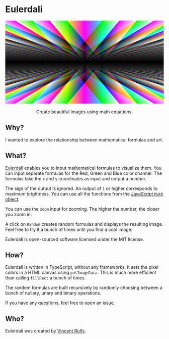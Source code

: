 # Eulerdali

<p align="center">
  <a href="https://vincentrolfs.github.io/eulerdali/">
    <img width="600" height="263" src="cover.png" alt="Eulerdali example image">
  </a>
</p>

<p align="center">
  Create beautiful images using math equations.
</p>

## Why?
I wanted to explore the relationship between mathematical formulas and art.

## What?
[Eulerdali](https://vincentrolfs.github.io/eulerdali/) enables you to input mathematical formulas to visualize them. You can input separate formulas for the Red, Green and Blue color channel. The formulas take the `x` and `y` coordinates as input and output a number.

The sign of the output is ignored. An output of `1` or higher corresponds to maximum brightness. You can use all the functions from the [JavaScript `Math` object](https://developer.mozilla.org/en-US/docs/Web/JavaScript/Reference/Global_Objects/Math).

You can use the `zoom` input for zooming. The higher the number, the closer you zoom in.

A click on `Random` creates random formulas and displays the resulting image. Feel free to try it a bunch of times until you find a cool image.

Eulerdali is open-sourced software licensed under the MIT license.

## How?

Eulerdali is written in TypeScript, without any frameworks. It sets the pixel colors in a HTML canvas using `putImageData`. This is much more efficient than calling `fillRect` a bunch of times.

The random formulas are built recursively by randomly choosing between a bunch of nullary, unary and binary operations.

If you have any questions, feel free to open an issue.

## Who?

Eulerdali was created by [Vincent Rolfs](https://vincentrolfs.github.io).